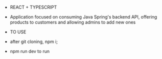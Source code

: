 * REACT + TYPESCRIPT

* Application focused on consuming Java Spring's backend API, offering products to customers and allowing admins to add new ones

* TO USE

* after git cloning, npm i;
* npm run dev to run
